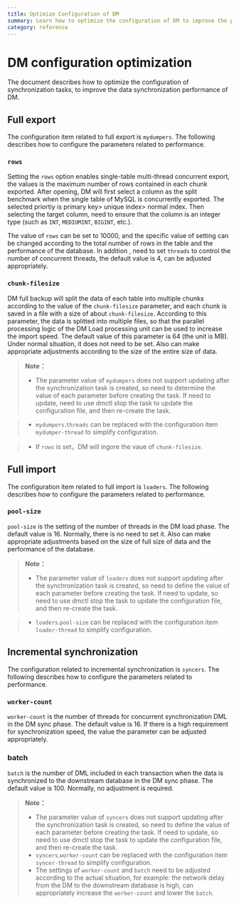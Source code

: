 ```yaml
---
title: Optimize Configuration of DM
summary: Learn how to optimize the configuration of DM to improve the performance of data replication
category: reference
---
```


# DM configuration optimization

The document describes how to optimize the configuration of synchronization tasks, to improve the data synchronization performance of DM.

## Full export

The configuration item related  to full export is `mydumpers`. The following describes how to configure the parameters  related to performance.

### `rows`

Setting the `rows` option enables single-table multi-thread concurrent export, the values is the maximum number of rows contained in each chunk exported. After opening, DM will first select a column as the split benchmark when the single table of MySQL is concurrently exported.  The selected priortiy is  primary key> unique index> normal index. Then selecting the target column, need to ensure that the column is an integer type  (such as `INT`, `MEDIUMINT`, `BIGINT`, etc.). 

The value of  `rows` can be set to 10000, and the specific value of setting can be changed according to the total number of rows in the table and the performance of the database. In  addition , need to set `threads` to control the number of  concurrent threads, the default value is 4, can be adjusted appropriately.

### `chunk-filesize`

DM full backup will split the data of each table into multiple chunks according to the value of the `chunk-filesize` parameter, and each chunk is saved in a file with a size of about `chunk-filesize`.  According to this parameter, the data is splitted into multiple files, so that the parallel processing logic of the DM Load processing unit can be used to increase the import speed. The default value of this parameter is 64 (the unit is MB). Under normal situation, it does not need to be set. Also can make appropriate adjustments according to the size of the entire size of data.

> **Note：**
>
> - The parameter value of `mydumpers` does not support updating after the synchronization task is created, so need to determine the value of each parameter before creating the task. If need to update, need to use dmctl stop the task to update the configuration file, and then re-create the task.

> - `mydumpers`.`threads` can be replaced with the configuration item `mydumper-thread` to simplify configuration.

> - If `rows` is set，DM will ingore the vaue of `chunk-filesize`. 

## Full import 

The configuration item related to full import is `loaders`. The following describes how to configure the parameters related to performance.

### `pool-size`

`pool-size`  is the setting of  the number of threads in the DM load phase. The default value is 16. Normally, there is no need to set it.  Also can make appropriate adjustments based on the size of full size of data and the performance of the database.

> **Note：**
>
> - The parameter value of `loaders` does not support updating after the synchronization task is created, so need to define the value of each parameter before creating the task. If need to update, so need to use dmctl stop the task to update the configuration file, and then re-create the task.

> - `loaders`.`pool-size` can be replaced with the configuration item `loader-thread` to simplify configuration.

## Incremental synchronization

The configuration related to incremental synchronization is `syncers`. The following describes how to configure the parameters related to performance.

### `worker-count`

`worker-count`  is the number of threads for concurrent synchronization DML in the DM sync phase. The default value is 16. If there is a high requirement for synchronization speed, the value the parameter can be adjusted appropriately.

### batch

`batch` is the number of DML included in each transaction when the data is synchronized to the  downstream database in the DM sync phase. The default value is 100. Normally, no adjustment is required.

> **Note：**
>
> - The parameter value of `syncers` does not support updating after the synchronization task is created, so need to define the value of each parameter before creating the task. If need to update, so need to use dmctl stop the task to update the configuration file, and then re-create the task.
> - `syncers`.`worker-count` can be replaced with the configuration item `syncer-thread` to simplify configuration.
> - The settings of `worker-count` and `batch` need to be adjusted according to the actual situation, for example: the network delay from the DM to the downstream database is high, can appropriately increase the `worker-count` and lower the `batch`.

